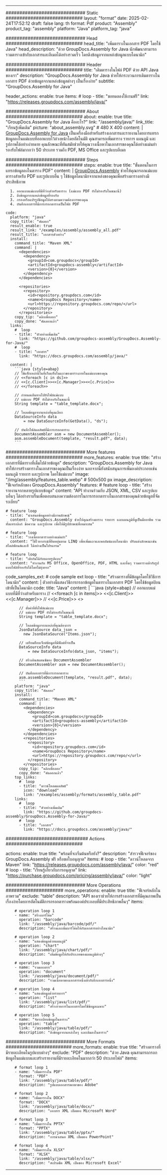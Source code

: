 



---
############################# Static ############################
layout: "format"
date:  2025-02-24T17:52:12
draft: false
lang: th
format: Pdf
product: "Assembly"
product_tag: "assembly"
platform: "Java"
platform_tag: "java"

############################# Head ############################
head_title: "เพิ่มตารางในเอกสาร PDF โดยใช้ Java"
head_description: "ด้วย GroupDocs.Assembly for Java นักพัฒนาสามารถรวมตารางเข้ากับเอกสารและอีเมลได้อย่างรวดเร็ว โดยดึงข้อมูลจากแหล่งข้อมูลแบบไดนามิก"

############################# Header ############################
title: "เติมตารางในไฟล์ PDF ด้วย API Java ของเรา" 
description: "GroupDocs.Assembly for Java ช่วยให้กระบวนการเติมตารางในเอกสาร PDF ด้วยข้อมูลจากแหล่งข้อมูลต่างๆ เป็นเรื่องง่าย"
subtitle: "GroupDocs.Assembly for Java" 

header_actions:
  enable: true
  items:
    #  loop
    - title: "ขอทดลองใช้งานฟรี"
      link: "https://releases.groupdocs.com/assembly/java/"
      
############################# About ############################
about:
    enable: true
    title: "GroupDocs.Assembly for Java คืออะไร?"
    link: "/assembly/java/"
    link_title: "เรียนรู้เพิ่มเติม"
    picture: "about_assembly.svg" # 480 X 400
    content: |
       [GroupDocs.Assembly for Java](/assembly/java/) เป็นเครื่องมือสำหรับสร้างเอกสารและรายงานโดยการแทรกข้อมูลลงในแม่แบบที่ออกแบบไว้ล่วงหน้าโดยอัตโนมัติ คุณสามารถเพิ่มตาราง รายการ แผนภูมิ และรูปภาพได้อย่างง่ายดาย คุณลักษณะที่ทันสมัยช่วยให้คุณวางเนื้อหาในเอกสารของคุณได้อย่างแม่นยำ รองรับไฟล์มากกว่า 50 ประเภท รวมถึง PDF, MS Office และรูปแบบอีเมล

############################# Steps ############################
steps:
    enable: true
    title: "ขั้นตอนในการแทรกข้อมูลลงในตาราง PDF"
    content: |
      [GroupDocs.Assembly](/assembly/java/) ช่วยให้คุณกรอกแม่แบบตารางสำหรับ PDF และรูปแบบอื่น ๆ ใช้ข้อมูลไดนามิกจากแหล่งของคุณเพื่อสร้างตารางอย่างมีประสิทธิภาพ
      
      1. ออกแบบแม่แบบที่มีที่ว่างสำหรับตาราง (แม่แบบ PDF ยังไม่รองรับในขณะนี้)
      2. ดึงข้อมูลจากแหล่งข้อมูลที่รองรับ
      3. กรองหรือแปรรูปข้อมูลให้ตรงตามความต้องการของคุณ
      4. บันทึกเอกสารที่มีการกรอกตารางเป็นไฟล์ PDF
   
    code:
      platform: "java"
      copy_title: "คัดลอก"
      result_enable: true
      result_link: "/examples/assembly/assembly_all.pdf"
      result_title: "เอกสารตัวอย่าง"
      install:
        command_title: "Maven XML"
        command: |
          <dependencies>
            <dependency>
              <groupId>com.groupdocs</groupId>
              <artifactId>groupdocs-assembly</artifactId>
              <version>{0}</version>
            </dependency>
          </dependencies>

          <repositories>
            <repository>
              <id>repository.groupdocs.com</id>
              <name>GroupDocs Repository</name>
              <url>https://repository.groupdocs.com/repo/</url>
            </repository>
          </repositories>
        copy_tip: "คลิกเพื่อลอก"
        copy_done: "คัดลอกแล้ว"
      links:
        #  loop
        - title: "ตัวอย่างเพิ่มเติม"
          link: "https://github.com/groupdocs-assembly/GroupDocs.Assembly-for-Java/"
        #  loop
        - title: "เอกสาร"
          link: "https://docs.groupdocs.com/assembly/java/"
          
      content: |
        ```java {style=abap}
        // ใช้แท็กเหล่านี้ในที่เก็บแท็บในแถวของตารางภายในแม่แบบของคุณ
        // <<foreach [c in ds]>>
        // <<[c.Client]>><<[c.Manager]>><<[c.Price]>>
        // <</foreach>>

        // กำหนดเส้นทางไปยังไฟล์แม่แบบ
        // แม่แบบ PDF ยังไม่รองรับในขณะนี้
        String template = "table_template.docx";

        // โหลดข้อมูลจากแหล่งที่คุณเลือก
        DataSourceInfo data 
            = new DataSourceInfo(GetData(), "ds");

        // บันทึกไฟล์ผลลัพธ์ที่มีการกรอกตาราง
        DocumentAssembler asm = new DocumentAssembler();
        asm.assembleDocument(template, "result.pdf", data);
        ```           

############################# More features ############################
more_features:
  enable: true
  title: "สร้างเอกสารที่มีตารางที่เต็มไปด้วยข้อมูล"
  description: "GroupDocs.Assembly for Java ทำให้การสร้างตารางในเอกสารของคุณเป็นเรื่องง่าย นอกจากนี้ยังสนับสนุนการเพิ่มองค์ประกอบเช่น แผนภูมิ รายการ และรูปภาพ โดยใช้แม่แบบ"
  image: "/img/assembly/features_table.webp" # 500x500 px
  image_description: "ฟีเจอร์หลักของ GroupDocs.Assembly"
  features:
    # feature loop
    - title: "สร้างรายงานจากหลายรูปแบบข้อมูล"
      content: "API ทำงานร่วมกับ JSON, XML, CSV และรูปแบบอื่นๆ ได้อย่างราบรื่นเพื่อตอบสนองความต้องการในการกรอกตารางในเอกสารของคุณด้วยข้อมูลที่จัดระเบียบ"

    # feature loop
    - title: "นำเสนอข้อมูลอย่างมีภาพลักษณ์"
      content: "GroupDocs.Assembly ช่วยให้คุณสร้างตาราง รายการ และแผนภูมิที่ดูเป็นมืออาชีพ รวมทั้งแทรกลิงก์ ข้อความ และรูปภาพ เพื่อให้มีรูปลักษณ์ที่เหมาะสม"

    # feature loop
    - title: "วางเนื้อหาตารางอย่างแม่นยำ"
      content: "ใช้ไวยากรณ์ที่ยืดหยุ่นตาม LINQ เพื่อเพิ่มแถวและคอลัมน์แบบไดนามิก ปรับแต่งลักษณะเช่น สไตล์ฟอนต์และสี ได้อย่างเป็นโปรแกรม"

    # feature loop
    - title: "เข้ากันได้กับหลายรูปแบบ"
      content: "ทำงานกับ MS Office, OpenOffice, PDF, HTML และอื่นๆ รวมตารางเข้ากับรูปแบบไฟล์ที่รองรับได้โดยไม่ยุ่งยาก"
      
  code_samples_ext:
    # code sample ext loop
    - title: "สร้างตารางที่มีข้อมูลโดยใช้วิธีการไดนามิก"
      content: |
        ตัวอย่างนี้แสดงวิธีการกรอกข้อมูลในตารางในเอกสาร PDF โดยใช้ข้อมูลป้อนเข้าที่เป็นไดนามิก
      code:
        title: "Java"
        content: |
          ```java {style=abap}
          // ออกแบบแม่แบบที่มีที่ว่างสำหรับตาราง
          // <<foreach [c in items]>> <<[c.Client]>><<[c.Manager]>>
          //  <<[c.Price]>> <</foreach>>

          // ตั้งค่าที่ตั้งไฟล์แม่แบบ
          // แม่แบบ PDF ยังไม่รองรับในขณะนี้
          String template = "table_template.docx";

          // โหลดข้อมูลจากแหล่งที่คุณต้องการ
          JsonDataSource data_json = 
            new JsonDataSource("Items.json");

          // เตรียมอ็อบเจ็กต์ข้อมูลที่มีฟิลด์ที่จำเป็น
          DataSourceInfo data 
              = new DataSourceInfo(data_json, "items");

          // สร้างอินสแตนซ์ของ DocumentAssembler
          DocumentAssembler asm = new DocumentAssembler();

          // บันทึกเอกสารที่มีการกรอกตาราง
          asm.assembleDocument(template, "result.pdf", data);
          ```
        platform: "java"
        copy_title: "คัดลอก"
        install:
          command_title: "Maven XML"
          command: |
            <dependencies>
              <dependency>
                <groupId>com.groupdocs</groupId>
                <artifactId>groupdocs-assembly</artifactId>
                <version>{0}</version>
              </dependency>
            </dependencies>
            <repositories>
              <repository>
                <id>repository.groupdocs.com</id>
                <name>GroupDocs Repository</name>
                <url>https://repository.groupdocs.com/repo/</url>
              </repository>
            </repositories>
          copy_tip: "คลิกเพื่อลอก"
          copy_done: "คัดลอกแล้ว"
        top_links:
          #  loop
          - title: "ดาวน์โหลดผลลัพธ์"
            icon: "download"
            link: "/examples/assembly/formats/assembly_table.pdf"
        links:
          #  loop
          - title: "ตัวอย่างเพิ่มเติม"
            link: "https://github.com/groupdocs-assembly/GroupDocs.Assembly-for-Java/"
          #  loop
          - title: "เอกสาร"
            link: "https://docs.groupdocs.com/assembly/java/"
            

            


############################## Actions ############################

actions:
  enable: true
  title: "พร้อมที่จะเริ่มต้นหรือยัง?"
  description: "สำรวจฟีเจอร์ของ GroupDocs.Assembly ฟรี หรือขอใบอนุญาต"
  items:
    #  loop
    - title: "ดาวน์โหลดจาก Maven"
      link: "https://releases.groupdocs.com/assembly/java/"
      color: "red"
        #  loop
    - title: "เรียนรู้เกี่ยวกับการอนุญาต"
      link: "https://purchase.groupdocs.com/pricing/assembly/java/"
      color: "light"


############################# More Operations #####################
more_operations:
    enable: true
    title: "ฟีเจอร์หลักในภาพรวม"
    exclude: "table"
    description: "API ของเราช่วยให้การสร้างเอกสารที่มีคุณภาพเป็นเรื่องง่ายโดยการอัตโนมัติการกรอกตารางพร้อมองค์ประกอบที่มีประสิทธิภาพอื่นๆ"
    items: 
          
        # operation loop 1
        - name: "สร้างบาร์โค้ด"
          operation: "barcode"
          link: "/assembly/java/barcode/pdf/"
          description: "สร้างและเพิ่มบาร์โค้ดให้กับเอกสารอย่างไดนามิก"

        # operation loop 2
        - name: "แสดงข้อมูลด้วยแผนภูมิ"
          operation: "chart"
          link: "/assembly/java/chart/pdf/"
          description: "เติมข้อมูลให้กับประเภทของแผนภูมิต่างๆ"

        # operation loop 3
        - name: "รวมเอกสาร"
          operation: "document"
          link: "/assembly/java/document/pdf/"
          description: "รวมเนื้อหาของเอกสารหนึ่งเข้ากับอีกเอกสารหนึ่ง"

        # operation loop 4
        - name: "แสดงข้อมูลด้วยรายการ"
          operation: "list"
          link: "/assembly/java/list/pdf/"
          description: "สร้างรายการในเอกสารโดยใช้ข้อมูลเฉพาะ"

        # operation loop 5
        - name: "จัดระเบียบข้อมูลในตาราง"
          operation: "table"
          link: "/assembly/java/table/pdf/"
          description: "ดึงข้อมูลจากแหล่งใดๆ และเติมลงในตาราง"
         
          
############################# More Formats ########################
more_formats:
    enable: true
    title: "สร้างตารางที่มีรายละเอียดในรูปแบบต่างๆ"
    exclude: "PDF"
    description: "ด้วย Java คุณสามารถกรอกข้อมูลในแม่แบบและสร้างรายงานที่มีรายละเอียดในมากกว่า 50 ประเภทไฟล์"
    items: 
          
        # format loop 1
        - name: "เพิ่มตารางใน PDF"
          format: "PDF"
          link: "/assembly/java/table/pdf/"
          description: "รูปแบบเอกสารพกพาของ Adobe"
          
        # format loop 2
        - name: "เพิ่มตารางใน DOCX"
          format: "DOCX"
          link: "/assembly/java/table/docx/"
          description: "เอกสาร XML เปิดของ Microsoft Word"
          
        # format loop 3
        - name: "เพิ่มตารางใน PPTX"
          format: "PPTX"
          link: "/assembly/java/table/pptx/"
          description: "การนำเสนอ XML เปิดของ PowerPoint"
          
        # format loop 4
        - name: "เพิ่มตารางใน XLSX"
          format: "XLSX"
          link: "/assembly/java/table/xlsx/"
          description: "สเปรดชีต XML เปิดของ Microsoft Excel"


          

---